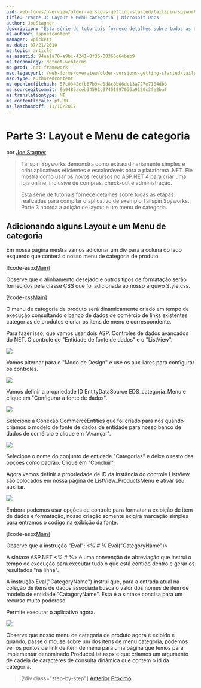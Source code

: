 ```yaml
---
uid: web-forms/overview/older-versions-getting-started/tailspin-spyworks/tailspin-spyworks-part-3
title: 'Parte 3: Layout e Menu categoria | Microsoft Docs'
author: JoeStagner
description: "Esta série de tutoriais fornece detalhes sobre todas as etapas realizadas para compilar o aplicativo de exemplo Tailspin Spyworks. Parte 3 aborda a adição de layout e um menu de categoria."
ms.author: aspnetcontent
manager: wpickett
ms.date: 07/21/2010
ms.topic: article
ms.assetid: 94ea1a70-a9bc-4241-8f36-08366d64bab9
ms.technology: dotnet-webforms
ms.prod: .net-framework
msc.legacyurl: /web-forms/overview/older-versions-getting-started/tailspin-spyworks/tailspin-spyworks-part-3
msc.type: authoredcontent
ms.openlocfilehash: 57c0342efb67b94a0d8c8b06dc13a727e7184db8
ms.sourcegitcommit: 9a9483aceb34591c97451997036a9120c3fe2baf
ms.translationtype: MT
ms.contentlocale: pt-BR
ms.lasthandoff: 11/10/2017
---
```

<a name="part-3-layout-and-category-menu"></a>Parte 3: Layout e Menu de categoria
====================
por [Joe Stagner](https://github.com/JoeStagner)

> Tailspin Spyworks demonstra como extraordinariamente simples é criar aplicativos eficientes e escalonáveis para a plataforma .NET. Ele mostra como usar os novos recursos no ASP.NET 4 para criar uma loja online, inclusive de compras, check-out e administração.
> 
> Esta série de tutoriais fornece detalhes sobre todas as etapas realizadas para compilar o aplicativo de exemplo Tailspin Spyworks. Parte 3 aborda a adição de layout e um menu de categoria.


## <a id="_Toc260221669"></a>Adicionando alguns Layout e um Menu de categoria

Em nossa página mestra vamos adicionar um div para a coluna do lado esquerdo que conterá o nosso menu de categoria de produto.

[!code-aspx[Main](tailspin-spyworks-part-3/samples/sample1.aspx)]

Observe que o alinhamento desejado e outros tipos de formatação serão fornecidos pela classe CSS que foi adicionada ao nosso arquivo Style.css.

[!code-css[Main](tailspin-spyworks-part-3/samples/sample2.css)]

O menu de categoria de produto será dinamicamente criado em tempo de execução consultando o banco de dados de comércio de links existentes categorias de produtos e criar os itens de menu e correspondente.

Para fazer isso, que vamos usar dois ASP. Controles de dados avançados do NET. O controle de "Entidade de fonte de dados" e o "ListView".

![](tailspin-spyworks-part-3/_static/image1.jpg)

Vamos alternar para o "Modo de Design" e use os auxiliares para configurar os controles.

![](tailspin-spyworks-part-3/_static/image2.jpg)

Vamos definir a propriedade ID EntityDataSource EDS\_categoria\_Menu e clique em "Configurar a fonte de dados".

![](tailspin-spyworks-part-3/_static/image3.jpg)

Selecione a Conexão CommerceEntities que foi criado para nós quando criamos o modelo de fonte de dados de entidade para nosso banco de dados de comércio e clique em "Avançar".

![](tailspin-spyworks-part-3/_static/image4.jpg)

Selecione o nome do conjunto de entidade "Categorias" e deixe o resto das opções como padrão. Clique em "Concluir".

Agora vamos definir a propriedade de ID da instância do controle ListView são colocados em nossa página de ListView\_ProductsMenu e ativar seu auxiliar.

![](tailspin-spyworks-part-3/_static/image5.jpg)

Embora podemos usar opções de controle para formatar a exibição de item de dados e formatação, nosso criação somente exigirá marcação simples para entramos o código na exibição da fonte.

[!code-aspx[Main](tailspin-spyworks-part-3/samples/sample3.aspx)]

Observe que a instrução "Eval": &lt;% # % Eval("CategoryName")&gt;

A sintaxe ASP.NET &lt;% # %&gt; é uma convenção de abreviação que instrui o tempo de execução para executar tudo o que está contido dentro e gerar os resultados "na linha".

A instrução Eval("CategoryName") instrui que, para a entrada atual na coleção de itens de dados associada busca o valor dos nomes de item de modelo de entidade "CatagoryName". Esta é a sintaxe concisa para um recurso muito poderoso.

Permite executar o aplicativo agora.

![](tailspin-spyworks-part-3/_static/image6.jpg)

Observe que nosso menu de categoria de produto agora é exibido e quando, passe o mouse sobre um dos itens de menu categoria, podemos ver os pontos de link de item de menu para uma página que temos para implementar denominado ProductsList.aspx e que criamos um argumento de cadeia de caracteres de consulta dinâmica que contém o  id da categoria.

>[!div class="step-by-step"]
[Anterior](tailspin-spyworks-part-2.md)
[Próximo](tailspin-spyworks-part-4.md)
